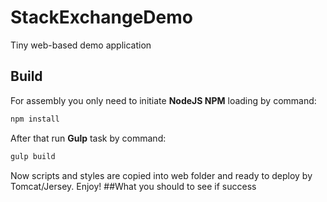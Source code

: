 # StackExchangeDemo
Tiny web-based demo application
## Build
For assembly you only need to initiate **NodeJS NPM** loading by command:
```bash
npm install
```
After that run **Gulp** task by command:
```bash
gulp build
```
Now scripts and styles are copied into web folder and ready to deploy by Tomcat/Jersey.
Enjoy!
##What you should to see if success

